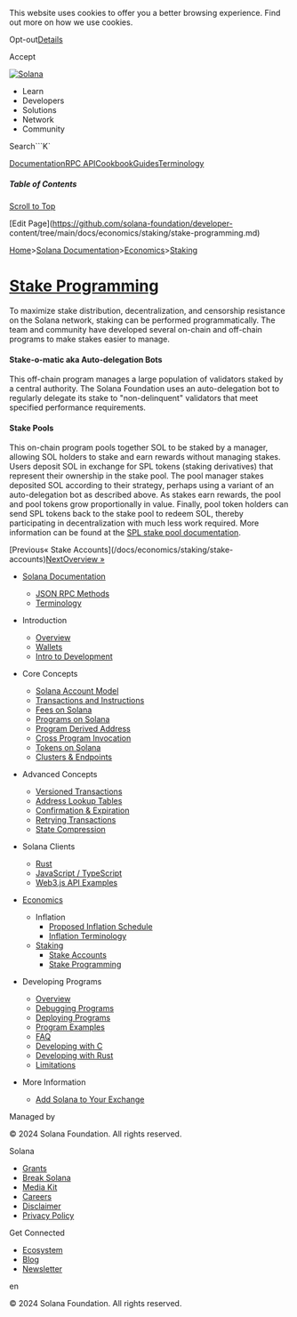 This website uses cookies to offer you a better browsing experience. Find out
more on how we use cookies.

Opt-out[Details](/privacy-policy#collection-of-information)

Accept

[![Solana](/_next/static/media/logotype-dark.f79d530d.svg)](/)

  * Learn
  * Developers
  * Solutions
  * Network
  * Community

Search```K`

[Documentation](/docs)[RPC
API](/docs/rpc)[Cookbook](/developers/cookbook)[Guides](/developers/guides)[Terminology](/docs/terminology)

##### Table of Contents

[Scroll to Top](/docs/economics/staking/stake-programming#)

[Edit Page](https://github.com/solana-foundation/developer-
content/tree/main/docs/economics/staking/stake-programming.md)

[Home](/)>[Solana
Documentation](/docs)>[Economics](/docs/economics)>[Staking](/docs/economics/staking)

# [Stake Programming](/docs/economics/staking/stake-programming)

To maximize stake distribution, decentralization, and censorship resistance on
the Solana network, staking can be performed programmatically. The team and
community have developed several on-chain and off-chain programs to make
stakes easier to manage.

#### Stake-o-matic aka Auto-delegation Bots #

This off-chain program manages a large population of validators staked by a
central authority. The Solana Foundation uses an auto-delegation bot to
regularly delegate its stake to "non-delinquent" validators that meet
specified performance requirements.

#### Stake Pools #

This on-chain program pools together SOL to be staked by a manager, allowing
SOL holders to stake and earn rewards without managing stakes. Users deposit
SOL in exchange for SPL tokens (staking derivatives) that represent their
ownership in the stake pool. The pool manager stakes deposited SOL according
to their strategy, perhaps using a variant of an auto-delegation bot as
described above. As stakes earn rewards, the pool and pool tokens grow
proportionally in value. Finally, pool token holders can send SPL tokens back
to the stake pool to redeem SOL, thereby participating in decentralization
with much less work required. More information can be found at the [SPL stake
pool documentation](https://spl.solana.com/stake-pool).

[Previous« Stake Accounts](/docs/economics/staking/stake-
accounts)[NextOverview »](/docs/programs/overview)

  * [Solana Documentation](/docs)

    * [JSON RPC Methods](/docs/rpc)
    * [Terminology](/docs/terminology)
  * Introduction

    * [Overview](/docs/intro/overview)
    * [Wallets](/docs/intro/wallets)
    * [Intro to Development](/docs/intro/dev)
  * Core Concepts

    * [Solana Account Model](/docs/core/accounts)
    * [Transactions and Instructions](/docs/core/transactions)
    * [Fees on Solana](/docs/core/fees)
    * [Programs on Solana](/docs/core/programs)
    * [Program Derived Address](/docs/core/pda)
    * [Cross Program Invocation](/docs/core/cpi)
    * [Tokens on Solana](/docs/core/tokens)
    * [Clusters & Endpoints](/docs/core/clusters)
  * Advanced Concepts

    * [Versioned Transactions](/docs/advanced/versions)
    * [Address Lookup Tables](/docs/advanced/lookup-tables)
    * [Confirmation & Expiration](/docs/advanced/confirmation)
    * [Retrying Transactions](/docs/advanced/retry)
    * [State Compression](/docs/advanced/state-compression)
  * Solana Clients

    * [Rust](/docs/clients/rust)
    * [JavaScript / TypeScript](/docs/clients/javascript)
    * [Web3.js API Examples](/docs/clients/javascript-reference)
  * [Economics](/docs/economics)

    * Inflation
      * [Proposed Inflation Schedule](/docs/economics/inflation/inflation-schedule)
      * [Inflation Terminology](/docs/economics/inflation/terminology)
    * [Staking](/docs/economics/staking)
      * [Stake Accounts](/docs/economics/staking/stake-accounts)
      * [Stake Programming](/docs/economics/staking/stake-programming)
  * Developing Programs

    * [Overview](/docs/programs/overview)
    * [Debugging Programs](/docs/programs/debugging)
    * [Deploying Programs](/docs/programs/deploying)
    * [Program Examples](/docs/programs/examples)
    * [FAQ](/docs/programs/faq)
    * [Developing with C](/docs/programs/lang-c)
    * [Developing with Rust](/docs/programs/lang-rust)
    * [Limitations](/docs/programs/limitations)
  * More Information

    * [Add Solana to Your Exchange](/docs/more/exchange)

Managed by

[](/)

[](/youtube)[](/twitter)[](/discord)[](/reddit)[](/github)[](/telegram)

© 2024 Solana Foundation. All rights reserved.

Solana

  * [Grants](https://solana.org/grants)
  * [Break Solana](https://break.solana.com/)
  * [Media Kit](/branding)
  * [Careers](https://jobs.solana.com/)
  * [Disclaimer](/tos)
  * [Privacy Policy](/privacy-policy)

Get Connected

  * [Ecosystem](/ecosystem)
  * [Blog](/news)
  * [Newsletter](/newsletter)

en

© 2024 Solana Foundation. All rights reserved.

